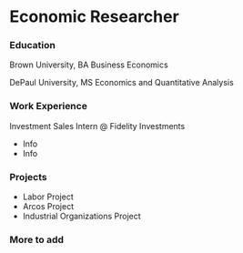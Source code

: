 # Economic Researcher

### Education
Brown University, BA Business Economics

DePaul University, MS Economics and Quantitative Analysis

### Work Experience
Investment Sales Intern @ Fidelity Investments
- Info
- Info

### Projects
- Labor Project
- Arcos Project
- Industrial Organizations Project

### More to add
